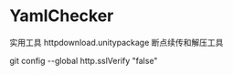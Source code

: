 # YamlChecker
实用工具
httpdownload.unitypackage 断点续传和解压工具


git config --global http.sslVerify "false"
